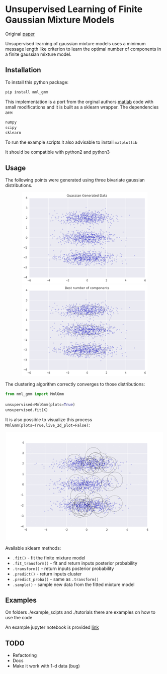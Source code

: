 # Unsupervised Learning of Finite Gaussian Mixture Models

Original [paper](http://www.lx.it.pt/~mtf/IEEE_TPAMI_2002.pdf)

Unsupervised learning of gaussian mixture models uses a minimum message length like criterion to learn the optimal number of components in a finite gaussian mixture model.

## Installation

To install this python package:

```bash
pip install mml_gmm
```
This implementation is a port from the orginal authors [matlab](http://www.lx.it.pt/~mtf/mixturecode2.zip) code with small modifications and it is built as a sklearn wrapper. The dependencies are:

```python
numpy
scipy
sklearn
```
To run the example scripts it also advisable to install `matplotlib`

It should be compatible with python2 and python3

## Usage

The following points were generated using three bivariate gaussian distributions. 

<p align="center">
  <img src="./figures/generated_data.png" width="400" /> 
  <img src="./figures/best_number_components.png" width="400"  />
</p>
The clustering algorithm correctly converges to those distributions:

```python
from mml_gmm import MmlGmm

unsupervised=MmlGmm(plots=True)
unsupervised.fit(X)
```

It is also possible to visualize this process `MmlGmm(plots=True,live_2d_plot=False)`:

<p align="center"> 
  <img src="./figures/animated.gif" width="500"  />
</p>

Available sklearn methods:

- `.fit()` - fit the finite mixture model
- `.fit_transform()` - fit and return inputs posterior probability
- `.transform()` - return inputs posterior probability
- `.predict()` - return inputs cluster
- `.predict_proba()` - same as `.transform()`
- `.sample()` - sample new data from the fitted mixture model


## Examples

On folders ./example_scipts and ./tutorials there are examples on how to use the code

An example jupyter notebook is provided [link](./notebooks/tutorial.ipynb)

## TODO

* Refactoring
* Docs
* Make it work with 1-d data (bug)
